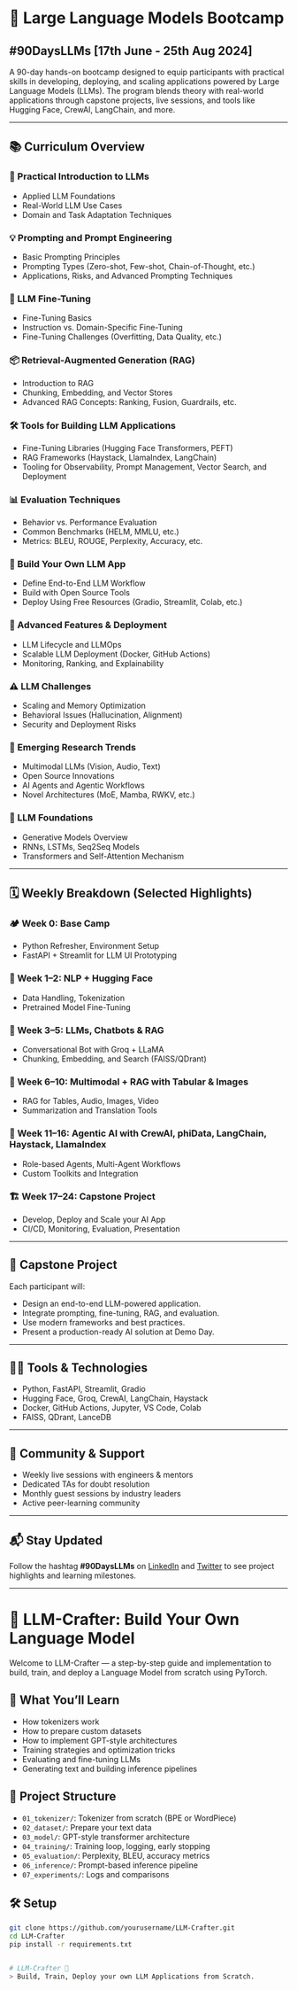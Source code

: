 # 🧠 Large Language Models Bootcamp
## #90DaysLLMs [17th June - 25th Aug 2024]

A 90-day hands-on bootcamp designed to equip participants with practical skills in developing, deploying, and scaling applications powered by Large Language Models (LLMs). The program blends theory with real-world applications through capstone projects, live sessions, and tools like Hugging Face, CrewAI, LangChain, and more.

---

## 📚 Curriculum Overview

### 🔰 Practical Introduction to LLMs
- Applied LLM Foundations
- Real-World LLM Use Cases
- Domain and Task Adaptation Techniques

### 💡 Prompting and Prompt Engineering
- Basic Prompting Principles
- Prompting Types (Zero-shot, Few-shot, Chain-of-Thought, etc.)
- Applications, Risks, and Advanced Prompting Techniques

### 🔧 LLM Fine-Tuning
- Fine-Tuning Basics
- Instruction vs. Domain-Specific Fine-Tuning
- Fine-Tuning Challenges (Overfitting, Data Quality, etc.)

### 📦 Retrieval-Augmented Generation (RAG)
- Introduction to RAG
- Chunking, Embedding, and Vector Stores
- Advanced RAG Concepts: Ranking, Fusion, Guardrails, etc.

### 🛠️ Tools for Building LLM Applications
- Fine-Tuning Libraries (Hugging Face Transformers, PEFT)
- RAG Frameworks (Haystack, LlamaIndex, LangChain)
- Tooling for Observability, Prompt Management, Vector Search, and Deployment

### 📊 Evaluation Techniques
- Behavior vs. Performance Evaluation
- Common Benchmarks (HELM, MMLU, etc.)
- Metrics: BLEU, ROUGE, Perplexity, Accuracy, etc.

### 🧪 Build Your Own LLM App
- Define End-to-End LLM Workflow
- Build with Open Source Tools
- Deploy Using Free Resources (Gradio, Streamlit, Colab, etc.)

### 🚀 Advanced Features & Deployment
- LLM Lifecycle and LLMOps
- Scalable LLM Deployment (Docker, GitHub Actions)
- Monitoring, Ranking, and Explainability

### ⚠️ LLM Challenges
- Scaling and Memory Optimization
- Behavioral Issues (Hallucination, Alignment)
- Security and Deployment Risks

### 🔬 Emerging Research Trends
- Multimodal LLMs (Vision, Audio, Text)
- Open Source Innovations
- AI Agents and Agentic Workflows
- Novel Architectures (MoE, Mamba, RWKV, etc.)

### 🧠 LLM Foundations
- Generative Models Overview
- RNNs, LSTMs, Seq2Seq Models
- Transformers and Self-Attention Mechanism

---

## 🗓 Weekly Breakdown (Selected Highlights)

### 🏕 Week 0: Base Camp
- Python Refresher, Environment Setup
- FastAPI + Streamlit for LLM UI Prototyping

### 📖 Week 1–2: NLP + Hugging Face
- Data Handling, Tokenization
- Pretrained Model Fine-Tuning

### 💬 Week 3–5: LLMs, Chatbots & RAG
- Conversational Bot with Groq + LLaMA
- Chunking, Embedding, and Search (FAISS/QDrant)

### 🔎 Week 6–10: Multimodal + RAG with Tabular & Images
- RAG for Tables, Audio, Images, Video
- Summarization and Translation Tools

### 🧠 Week 11–16: Agentic AI with CrewAI, phiData, LangChain, Haystack, LlamaIndex
- Role-based Agents, Multi-Agent Workflows
- Custom Toolkits and Integration

### 🏗️ Week 17–24: Capstone Project
- Develop, Deploy and Scale your AI App
- CI/CD, Monitoring, Evaluation, Presentation

---

## 💼 Capstone Project

Each participant will:
- Design an end-to-end LLM-powered application.
- Integrate prompting, fine-tuning, RAG, and evaluation.
- Use modern frameworks and best practices.
- Present a production-ready AI solution at Demo Day.

---

## 🧑‍💻 Tools & Technologies

- Python, FastAPI, Streamlit, Gradio
- Hugging Face, Groq, CrewAI, LangChain, Haystack
- Docker, GitHub Actions, Jupyter, VS Code, Colab
- FAISS, QDrant, LanceDB

---

## 🤝 Community & Support

- Weekly live sessions with engineers & mentors
- Dedicated TAs for doubt resolution
- Monthly guest sessions by industry leaders
- Active peer-learning community

---

## 📬 Stay Updated

Follow the hashtag **#90DaysLLMs** on [LinkedIn](https://linkedin.com) and [Twitter](https://twitter.com) to see project highlights and learning milestones.

---

# 🧠 LLM-Crafter: Build Your Own Language Model

Welcome to LLM-Crafter — a step-by-step guide and implementation to build, train, and deploy a Language Model from scratch using PyTorch.

## 🚀 What You’ll Learn
- How tokenizers work
- How to prepare custom datasets
- How to implement GPT-style architectures
- Training strategies and optimization tricks
- Evaluating and fine-tuning LLMs
- Generating text and building inference pipelines

## 📂 Project Structure
- `01_tokenizer/`: Tokenizer from scratch (BPE or WordPiece)
- `02_dataset/`: Prepare your text data
- `03_model/`: GPT-style transformer architecture
- `04_training/`: Training loop, logging, early stopping
- `05_evaluation/`: Perplexity, BLEU, accuracy metrics
- `06_inference/`: Prompt-based inference pipeline
- `07_experiments/`: Logs and comparisons

## 🛠️ Setup

```bash
git clone https://github.com/yourusername/LLM-Crafter.git
cd LLM-Crafter
pip install -r requirements.txt


# LLM-Crafter 🚀
> Build, Train, Deploy your own LLM Applications from Scratch.


